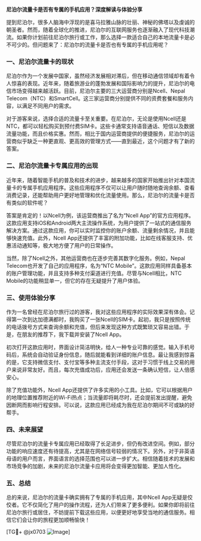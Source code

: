 **尼泊尔流量卡是否有专属的手机应用？深度解读与体验分享**

提到尼泊尔，很多人脑海中浮现的是喜马拉雅山脉的壮丽、神秘的佛塔以及虔诚的朝圣者。然而，随着全球化的推进，尼泊尔的互联网服务也逐渐融入了现代科技潮流。如果你计划前往尼泊尔旅行或工作，那么选择一款适合自己的本地流量卡是必不可少的。但问题来了：尼泊尔的流量卡是否也有专属的手机应用呢？

### 一、尼泊尔流量卡的现状

尼泊尔作为一个发展中国家，虽然经济发展相对滞后，但在移动通信领域却有着令人惊喜的表现。近年来，随着旅游业的蓬勃发展和国际影响力的提升，尼泊尔的电信市场变得越来越活跃。目前，尼泊尔主要的三大运营商分别是Ncell、Nepal Telecom（NTC）和SmartCell。这三家运营商分别提供不同的资费套餐和服务内容，以满足不同用户的需求。

对于游客来说，选择合适的流量卡至关重要。在尼泊尔，无论是使用Ncell还是NTC，都可以轻松购买到预付费SIM卡。这些卡通常支持语音通话、短信以及数据流量功能，而且价格实惠。然而，相比于国内运营商提供的便捷服务，尼泊尔的运营商似乎缺乏一种更直观、更高效的管理方式——直到最近，这个问题才有了新的答案。

### 二、尼泊尔流量卡专属应用的出现

近年来，随着智能手机的普及和技术的进步，越来越多的国家开始推出针对本国流量卡的专属手机应用程序。这些应用程序不仅可以让用户随时随地查询余额、查看消费记录，还能帮助用户更好地管理和优化流量使用。那么，尼泊尔的流量卡是否有类似的软件呢？

答案是肯定的！以Ncell为例，该运营商推出了名为“Ncell App”的官方应用程序。这款应用支持iOS和Android两大主流操作系统，为用户提供了一站式的通信服务解决方案。通过这款应用，你可以实时监控你的账户余额、流量剩余情况，并且能够快速充值。此外，Ncell App还提供了丰富的附加功能，比如在线客服支持、优惠活动通知等，极大地方便了用户的日常操作。

当然，除了Ncell之外，其他运营商也在逐步完善其数字化服务。例如，Nepal Telecom也开发了自己的应用程序，名为“NTC Mobile”。这款应用同样具备基本的账户管理功能，并且支持多种支付渠道进行充值。尽管与Ncell相比，NTC Mobile的功能稍显单一，但它的存在无疑提升了用户体验。

### 三、使用体验分享

作为一名曾经在尼泊尔旅行过的游客，我对这些应用程序的实际效果深有体会。记得第一次到达加德满都时，我购买了一张Ncell的SIM卡。起初，我只是按照传统的电话拨号方式来查询余额和充值，但后来发现这种方式既繁琐又容易出错。于是，在朋友的推荐下，我下载并安装了Ncell App。

初次打开这款应用时，界面设计简洁明快，给人一种专业可靠的感觉。输入手机号码后，系统会自动验证身份信息，随后就能看到详细的账户信息。最让我感到惊喜的是，它支持微信支付、支付宝等多种主流支付手段，这对于习惯于线上交易的用户来说非常友好。而且，每次充值成功后，应用还会发送一条确认短信，让人倍感安心。

除了充值功能外，Ncell App还提供了许多实用的小工具。比如，它可以根据用户的地理位置推荐附近的Wi-Fi热点；当流量即将耗尽时，还会提前发出提醒，避免因断网而影响行程安排。可以说，这款应用已经成为我在尼泊尔期间不可或缺的好帮手。

### 四、未来展望

尽管尼泊尔的流量卡专属应用已经取得了长足进步，但仍有改进空间。例如，部分功能的响应速度还有待提高，尤其是在网络信号较弱的情况下。另外，对于非英语母语的用户而言，界面语言的选择范围也可以进一步扩大。相信随着技术的发展和市场竞争的加剧，未来的尼泊尔流量卡应用将会变得更加智能、更加人性化。

### 五、总结

总的来说，尼泊尔的流量卡确实拥有了专属的手机应用，其中Ncell App无疑是佼佼者。它不仅简化了用户的操作流程，还为人们带来了更多便利。如果你即将前往尼泊尔旅行或居住，不妨提前下载这些应用，以便更好地享受当地的通信服务。相信它们会让你的旅程更加顺畅愉快！

[TG💪+ @jx0703 ![Image](https://github.com/user-attachments/assets/dbca1d08-cadb-493c-b0ec-ad6f7a83f270)]